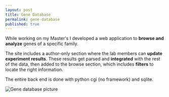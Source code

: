 ```yaml
---
layout: post
title: Gene Database
permalink: gene-database
published: true
---
```


While working on my Master's I developed a web application to **browse and analyze** genes of a specific 
family.

The site includes a author-only section where the lab members can **update experiment results**. These results get parsed and **integrated** with the rest of the data, then added to the browse section, which includes **filters** to locate the right information.

The entire back end is done with python cgi (no framework) and sqlite.

![Gene database picture]({{site.baseurl}}/images/database.png)
